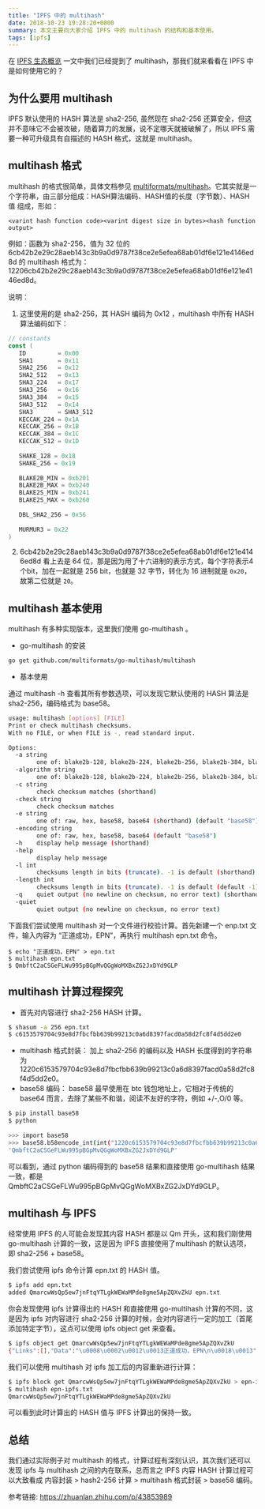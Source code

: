 ```yaml
---
title: "IPFS 中的 multihash"
date: 2018-10-23 19:28:20+0800
summary: 本文主要向大家介绍 IPFS 中的 multihash 的结构和基本使用。
tags: [ipfs]
---
```


在 [IPFS 生态概览](/posts/ipfs-sheng-tai-gai-lan) 一文中我们已经提到了 multihash，那我们就来看看在 IPFS 中是如何使用它的？


## 为什么要用 multihash

IPFS 默认使用的 HASH 算法是 sha2-256, 虽然现在 sha2-256 还算安全，但这并不意味它不会被攻破，随着算力的发展，说不定哪天就被破解了，所以 IPFS 需要一种可升级具有自描述的 HASH 格式，这就是 multihash。

## multihash 格式 

multihash 的格式很简单，具体文档参见 [multiformats/multihash](https://github.com/multiformats/multihash)。它其实就是一个字符串，由三部分组成：HASH算法编码、HASH值的长度（字节数）、HASH 值 组成，形如：

```
<varint hash function code><varint digest size in bytes><hash function output>
```

例如：函数为 sha2-256，值为 32 位的 6cb42b2e29c28aeb143c3b9a0d9787f38ce2e5efea68ab01df6e121e4146ed8d 的 multihash 格式为：12206cb42b2e29c28aeb143c3b9a0d9787f38ce2e5efea68ab01df6e121e4146ed8d。

说明：

1.  这里使用的是 sha2-256，其 HASH 编码为 0x12 ，multihash 中所有 HASH 算法编码如下：

```go
// constants
const (
   ID         = 0x00
   SHA1       = 0x11
   SHA2_256   = 0x12
   SHA2_512   = 0x13
   SHA3_224   = 0x17
   SHA3_256   = 0x16
   SHA3_384   = 0x15
   SHA3_512   = 0x14
   SHA3       = SHA3_512
   KECCAK_224 = 0x1A
   KECCAK_256 = 0x1B
   KECCAK_384 = 0x1C
   KECCAK_512 = 0x1D
 
   SHAKE_128 = 0x18
   SHAKE_256 = 0x19
 
   BLAKE2B_MIN = 0xb201
   BLAKE2B_MAX = 0xb240
   BLAKE2S_MIN = 0xb241
   BLAKE2S_MAX = 0xb260
 
   DBL_SHA2_256 = 0x56
 
   MURMUR3 = 0x22
)
```

2. 6cb42b2e29c28aeb143c3b9a0d9787f38ce2e5efea68ab01df6e121e4146ed8d 看上去是 64 位，那是因为用了十六进制的表示方式，每个字符表示4个bit，加在一起就是 256 bit，也就是 32 字节，转化为 16 进制就是 `0x20`，故第二位就是 `20`。

## multihash 基本使用

multihash 有多种实现版本，这里我们使用 go-multihash 。

- go-multihash 的安装

```bash
go get github.com/multiformats/go-multihash/multihash
```

- 基本使用

通过 multihash -h 查看其所有参数选项，可以发现它默认使用的 HASH 算法是 sha2-256，编码格式为 base58。

```bash
usage: multihash [options] [FILE]
Print or check multihash checksums.
With no FILE, or when FILE is -, read standard input.
 
Options:
  -a string
        one of: blake2b-128, blake2b-224, blake2b-256, blake2b-384, blake2b-512, blake2s-256, dbl-sha2-256, id, keccak-224, keccak-256, keccak-384, keccak-512, murmur3, sha1, sha2-256, sha2-512, sha3, sha3-224, sha3-256, sha3-384, sha3-512, shake-128, shake-256 (shorthand) (default "sha2-256")
  -algorithm string
        one of: blake2b-128, blake2b-224, blake2b-256, blake2b-384, blake2b-512, blake2s-256, dbl-sha2-256, id, keccak-224, keccak-256, keccak-384, keccak-512, murmur3, sha1, sha2-256, sha2-512, sha3, sha3-224, sha3-256, sha3-384, sha3-512, shake-128, shake-256 (default "sha2-256")
  -c string
        check checksum matches (shorthand)
  -check string
        check checksum matches
  -e string
        one of: raw, hex, base58, base64 (shorthand) (default "base58")
  -encoding string
        one of: raw, hex, base58, base64 (default "base58")
  -h    display help message (shorthand)
  -help
        display help message
  -l int
        checksums length in bits (truncate). -1 is default (shorthand) (default -1)
  -length int
        checksums length in bits (truncate). -1 is default (default -1)
  -q    quiet output (no newline on checksum, no error text) (shorthand)
  -quiet
        quiet output (no newline on checksum, no error text)
```

下面我们尝试使用 multihash 对一个文件进行校验计算。首先新建一个 enp.txt 文件，输入内容为 “正道成功，EPN”，再执行 multihash epn.txt 命令。

```
$ echo "正道成功，EPN" > epn.txt
$ multihash epn.txt
$ QmbftC2aCSGeFLWu995pBGpMvQGgWoMXBxZG2JxDYd9GLP
```

## multihash 计算过程探究

- 首先对内容进行 sha2-256 HASH 计算。

```bash
$ shasum -a 256 epn.txt
$ c6153579704c93e8d7fbcfbb639b99213c0a6d8397facd0a58d2fc8f4d5dd2e0
```
- multihash 格式封装： 加上 sha2-256 的编码以及 HASH 长度得到的字符串为 1220c6153579704c93e8d7fbcfbb639b99213c0a6d8397facd0a58d2fc8f4d5dd2e0。
- base58 编码： base58 最早使用在 btc 钱包地址上，它相对于传统的 base64 而言，去除了某些不和谐，阅读不友好的字符，例如 +/-,O/0 等。

```bash
$ pip install base58
$ python
  
>>> import base58
>>> base58.b58encode_int(int("1220c6153579704c93e8d7fbcfbb639b99213c0a6d8397facd0a58d2fc8f4d5dd2e0", 16))
'QmbftC2aCSGeFLWu995pBGpMvQGgWoMXBxZG2JxDYd9GLP'
```

可以看到，通过 python 编码得到的 base58 结果和直接使用 go-multihash 结果一致，都是 QmbftC2aCSGeFLWu995pBGpMvQGgWoMXBxZG2JxDYd9GLP。

## multihash 与 IPFS

经常使用 IPFS 的人可能会发现其内容 HASH 都是以 Qm 开头，这和我们刚使用 go-multihash 计算的一致，这是因为 IPFS 直接使用了multihash 的默认选项，即 sha2-256 + base58。

我们尝试使用 ipfs 命令计算  epn.txt 的 HASH 值。

```bash
$ ipfs add epn.txt
added QmarcwWsQp5ew7jnFtqYTLgkWEWaMPde8gme5ApZQXvZkU epn.txt
```

你会发现使用 ipfs 计算得出的 HASH 和直接使用 go-multihash 计算的不同，这是因为 ipfs 对内容进行 sha2-256 计算的时候，会对内容进行一定的加工（首尾添加特定字节），这点可以使用 ipfs object get 来查看。

```bash
$ ipfs object get QmarcwWsQp5ew7jnFtqYTLgkWEWaMPde8gme5ApZQXvZkU
{"Links":[],"Data":"\u0008\u0002\u0012\u0013正道成功，EPN\n\u0018\u0013"}
```

我们可以使用 multihash 对 ipfs 加工后的内容重新进行计算： 

```bash
$ ipfs block get QmarcwWsQp5ew7jnFtqYTLgkWEWaMPde8gme5ApZQXvZkU > epn-ipfs.txt
$ multihash epn-ipfs.txt
QmarcwWsQp5ew7jnFtqYTLgkWEWaMPde8gme5ApZQXvZkU
```

可以看到此时计算出的 HASH 值与 IPFS 计算出的保持一致。

## 总结

我们通过实际例子对 multihash 的格式，计算过程有深刻认识，其次我们还可以发现 ipfs 与 multihash 之间的内在联系，总而言之 IPFS 内容 HASH 计算过程可以大致看成 内容封装 > hash2-256 计算 > multihash 格式封装 > base58 编码。

参考链接: https://zhuanlan.zhihu.com/p/43853989